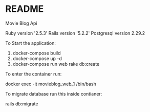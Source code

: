 # README

Movie Blog Api

Ruby version '2.5.3'
Rails version '5.2.2'
Postgresql version 2.29.2

To Start the application:

1. docker-compose build
2. docker-compose up -d
3. docker-compose run web rake db:create

To enter the container run:

docker exec -it movieblog_web_1 /bin/bash

To migrate database run this inside contianer:

rails db:migrate
